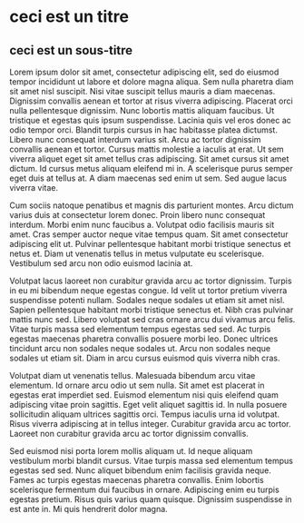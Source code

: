# ceci est un titre

## ceci est un sous-titre

Lorem ipsum dolor sit amet, consectetur adipiscing elit, sed do eiusmod tempor incididunt ut labore et dolore magna aliqua. Sem nulla pharetra diam sit amet nisl suscipit. Nisi vitae suscipit tellus mauris a diam maecenas. Dignissim convallis aenean et tortor at risus viverra adipiscing. Placerat orci nulla pellentesque dignissim. Nunc lobortis mattis aliquam faucibus. Ut tristique et egestas quis ipsum suspendisse. Lacinia quis vel eros donec ac odio tempor orci. Blandit turpis cursus in hac habitasse platea dictumst. Libero nunc consequat interdum varius sit. Arcu ac tortor dignissim convallis aenean et tortor. Cursus mattis molestie a iaculis at erat. Ut sem viverra aliquet eget sit amet tellus cras adipiscing. Sit amet cursus sit amet dictum. Id cursus metus aliquam eleifend mi in. A scelerisque purus semper eget duis at tellus at. A diam maecenas sed enim ut sem. Sed augue lacus viverra vitae.

Cum sociis natoque penatibus et magnis dis parturient montes. Arcu dictum varius duis at consectetur lorem donec. Proin libero nunc consequat interdum. Morbi enim nunc faucibus a. Volutpat odio facilisis mauris sit amet. Cras semper auctor neque vitae tempus quam. Sit amet consectetur adipiscing elit ut. Pulvinar pellentesque habitant morbi tristique senectus et netus et. Diam ut venenatis tellus in metus vulputate eu scelerisque. Vestibulum sed arcu non odio euismod lacinia at.

Volutpat lacus laoreet non curabitur gravida arcu ac tortor dignissim. Turpis in eu mi bibendum neque egestas congue. Id velit ut tortor pretium viverra suspendisse potenti nullam. Sodales neque sodales ut etiam sit amet nisl. Sapien pellentesque habitant morbi tristique senectus et. Nibh cras pulvinar mattis nunc sed. Libero volutpat sed cras ornare arcu dui vivamus arcu felis. Vitae turpis massa sed elementum tempus egestas sed sed. Ac turpis egestas maecenas pharetra convallis posuere morbi leo. Donec ultrices tincidunt arcu non sodales neque sodales ut. Arcu non sodales neque sodales ut etiam sit. Diam in arcu cursus euismod quis viverra nibh cras.

Volutpat diam ut venenatis tellus. Malesuada bibendum arcu vitae elementum. Id ornare arcu odio ut sem nulla. Sit amet est placerat in egestas erat imperdiet sed. Euismod elementum nisi quis eleifend quam adipiscing vitae proin sagittis. Eget velit aliquet sagittis id. In nulla posuere sollicitudin aliquam ultrices sagittis orci. Tempus iaculis urna id volutpat. Risus viverra adipiscing at in tellus integer. Curabitur gravida arcu ac tortor. Laoreet non curabitur gravida arcu ac tortor dignissim convallis.

Sed euismod nisi porta lorem mollis aliquam ut. Id neque aliquam vestibulum morbi blandit cursus. Vitae turpis massa sed elementum tempus egestas sed sed. Nunc aliquet bibendum enim facilisis gravida neque. Fames ac turpis egestas maecenas pharetra convallis. Enim lobortis scelerisque fermentum dui faucibus in ornare. Adipiscing enim eu turpis egestas pretium. Risus quis varius quam quisque. Dignissim suspendisse in est ante in. Mi quis hendrerit dolor magna.
